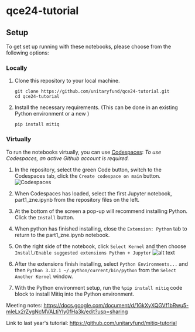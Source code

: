 # qce24-tutorial


## Setup

To get set up running with these notebooks, please choose from the following options:

### Locally
1. Clone this repository to your local machine.
   ```
   git clone https://github.com/unitaryfund/qce24-tutorial.git
   cd qce24-tutorial
   ```

2. Install the necessary requirements. (This can be done in an existing Python environment or a new )
   ```
   pip install mitiq
   ```

### Virtually
To run the notebooks virtually, you can  use [Codespaces](https://docs.github.com/en/codespaces/developing-in-a-codespace/creating-a-codespace-for-a-repository#creating-a-codespace-for-a-repository): 
   *To use Codespaces, an active Github account is required.*

1. In the repository, select the green Code button, switch to the Codespaces tab, click the `Create codespace on main` button.
   ![Codespaces](image.png)

2. When Codespaces has loaded, select the first Jupyter notebook, part1_zne.ipynb from the repository files on the left.

3. At the bottom of the screen a pop-up will recommend installing Python. Click the `Install` button.

4. When python has finished installing, close the `Extension: Python` tab to return to the part1_zne.ipynb notebook.

5. On the right side of the notebook, click `Select Kernel` and then choose `Install/Enable suggested extensions Python + Jupyter`
![alt text](image-1.png)

6. After the extensions finish installing, select `Python Environments...` and then `Python 3.12.1 ~/.python/current/bin/python` from the `Select Another Kernel` window.

7. With the Python environment setup, run the `%pip install mitiq` code block to install Mitiq into the Python environment.




Meeting notes: https://docs.google.com/document/d/1GkXyXQGVf1bRwu5-mIeLx2rZygNcMVALtiYly0fHa3k/edit?usp=sharing

Link to last year's tutorial: https://github.com/unitaryfund/mitiq-tutorial
